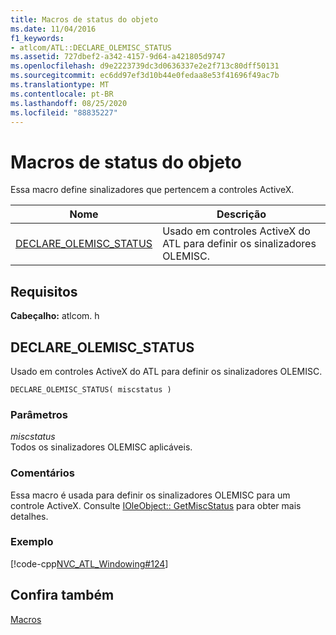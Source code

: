 ```yaml
---
title: Macros de status do objeto
ms.date: 11/04/2016
f1_keywords:
- atlcom/ATL::DECLARE_OLEMISC_STATUS
ms.assetid: 727dbef2-a342-4157-9d64-a421805d9747
ms.openlocfilehash: d9e2223739dc3d0636337e2e2f713c80dff50131
ms.sourcegitcommit: ec6dd97ef3d10b44e0fedaa8e53f41696f49ac7b
ms.translationtype: MT
ms.contentlocale: pt-BR
ms.lasthandoff: 08/25/2020
ms.locfileid: "88835227"
---
```

# <a name="object-status-macros"></a>Macros de status do objeto

Essa macro define sinalizadores que pertencem a controles ActiveX.

|Nome|Descrição|
|-|-|
|[DECLARE_OLEMISC_STATUS](#declare_olemisc_status)|Usado em controles ActiveX do ATL para definir os sinalizadores OLEMISC.|

## <a name="requirements"></a>Requisitos

**Cabeçalho:** atlcom. h

## <a name="declare_olemisc_status"></a><a name="declare_olemisc_status"></a> DECLARE_OLEMISC_STATUS

Usado em controles ActiveX do ATL para definir os sinalizadores OLEMISC.

```
DECLARE_OLEMISC_STATUS( miscstatus )
```

### <a name="parameters"></a>Parâmetros

*miscstatus*<br/>
Todos os sinalizadores OLEMISC aplicáveis.

### <a name="remarks"></a>Comentários

Essa macro é usada para definir os sinalizadores OLEMISC para um controle ActiveX. Consulte [IOleObject:: GetMiscStatus](/windows/win32/api/oleidl/nf-oleidl-ioleobject-getmiscstatus) para obter mais detalhes.

### <a name="example"></a>Exemplo

[!code-cpp[NVC_ATL_Windowing#124](../../atl/codesnippet/cpp/object-status-macros_1.h)]

## <a name="see-also"></a>Confira também

[Macros](../../atl/reference/atl-macros.md)

